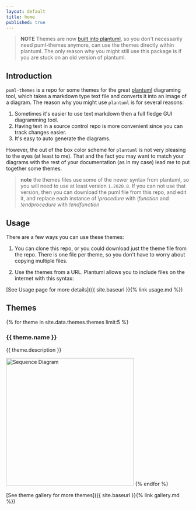 ```yaml
---
layout: default
title: home
published: true
---
```



> **NOTE** Themes are now [built into plantuml](https://plantuml.com/theme), so you don't necessarily need puml-themes anymore, can use the themes directly within plantuml. The only reason why you might still use this package is if you are stuck on an old version of plantuml.


## Introduction

<code>puml-themes</code> is a repo for some themes for the great [plantuml](https://plantuml.com) diagraming tool, which takes a markdown type text file and converts it into an image of a diagram. The reason why you might use ``plantuml`` is for several reasons:
1. Sometimes it's easier to use text markdown then a full fledge GUI diagramming tool.
1. Having text in a source control repo is more convenient since you can track changes easier.
1. It's easy to auto generate the diagrams.

However, the out of the box color scheme for <code>plantuml</code> is not very pleasing to the eyes (at least to me). That and the fact you may want to match your diagrams with the rest of your documentation (as in my case) lead me to put together some themes.

> **note** the themes files use some of the newer syntax from plantuml, so you will need to use at least version <code>1.2020.8</code>. If you can not use that version, then you can download the puml file from this repo, and edit it, and replace each instance of _!procedure_ with _!function_ and _!endprocedure_ with _!endfunction_

## Usage

There are a few ways you can use these themes:
1. You can clone this repo, or you could download just the theme file from the repo. There is one file per theme, so you don't have to worry about copying multiple files.

2. Use the themes from a URL. Plantuml allows you to include files on the internet with this syntax:

[See Usage page for more details]({{ site.baseurl }}{% link usage.md %})


## Themes

{% for theme in site.data.themes.themes limit:5 %}
### {{ theme.name }}
{{ theme.description }}

<a href="themes/{{ theme.name }}"><img src="themes/{{ theme.name }}/sequence-ex.svg" width="350" height="350" title="Sequence Diagram" alt="Sequence Diagram"></a>
{% endfor %}

[See theme gallery for more themes]({{ site.baseurl }}{% link gallery.md %})
